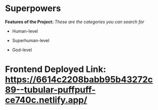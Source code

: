 # Superpowers

**Features of the Project:**
*These are the categories you can search for*
- Human-level

- Superhuman-level

- God-level

# Frontend Deployed Link: https://6614c2208babb95b43272c89--tubular-puffpuff-ce740c.netlify.app/